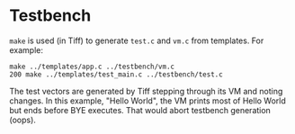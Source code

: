 # Testbench

`make` is used (in Tiff) to generate `test.c` and `vm.c` from templates.
For example:

```
make ../templates/app.c ../testbench/vm.c
200 make ../templates/test_main.c ../testbench/test.c
```

The test vectors are generated by Tiff stepping through its VM and noting changes.
In this example, "Hello World", the VM prints most of Hello World but ends before BYE executes.
That would abort testbench generation (oops).

